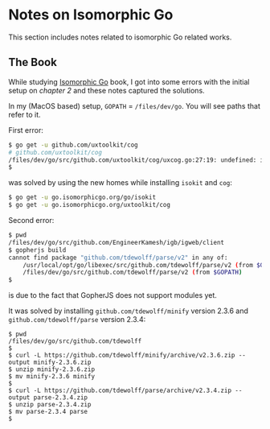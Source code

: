 # Notes on Isomorphic Go

This section includes notes related to isomorphic Go related works.

## The Book

While studying [Isomorphic Go](https://www.packtpub.com/web-development/isomorphic-go) book, I got into some errors with the initial setup on _chapter 2_ and these notes captured the solutions.

In my (MacOS based) setup, `GOPATH` = `/files/dev/go`. You will see paths that refer to it.

First error:
```bash
$ go get -u github.com/uxtoolkit/cog
# github.com/uxtoolkit/cog
/files/dev/go/src/github.com/uxtoolkit/cog/uxcog.go:27:19: undefined: isokit.TemplateSet
$
```

was solved by using the new homes while installing `isokit` and `cog`:

```bash
$ go get -u go.isomorphicgo.org/go/isokit
$ go get -u go.isomorphicgo.org/uxtoolkit/cog
```

Second error:
```bash
$ pwd
/files/dev/go/src/github.com/EngineerKamesh/igb/igweb/client
$ gopherjs build
cannot find package "github.com/tdewolff/parse/v2" in any of:
	/usr/local/opt/go/libexec/src/github.com/tdewolff/parse/v2 (from $GOROOT)
	/files/dev/go/src/github.com/tdewolff/parse/v2 (from $GOPATH)
$
```
is due to the fact that GopherJS does not support modules yet.

It was solved by installing `github.com/tdewolff/minify` version 2.3.6 and  `github.com/tdewolff/parse` version 2.3.4:

```shell
$ pwd
/files/dev/go/src/github.com/tdewolff
$ 
$ curl -L https://github.com/tdewolff/minify/archive/v2.3.6.zip --output minify-2.3.6.zip
$ unzip minify-2.3.6.zip
$ mv minify-2.3.6 minify
$ 
$ curl -L https://github.com/tdewolff/parse/archive/v2.3.4.zip --output parse-2.3.4.zip
$ unzip parse-2.3.4.zip
$ mv parse-2.3.4 parse
$ 
```


